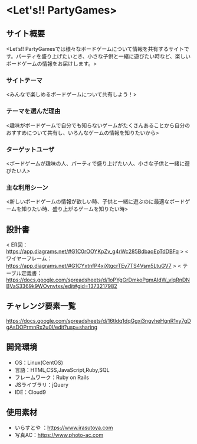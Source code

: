 # <Let's!! PartyGames>

## サイト概要
<Let’s!! PartyGamesでは様々なボードゲームについて情報を共有するサイトです。パーティを盛り上げたいとき、小さな子供と一緒に遊びたい時など、楽しいボードゲームの情報をお届けします。>

### サイトテーマ
<みんなで楽しめるボードゲームについて共有しよう！>

### テーマを選んだ理由
<趣味がボードゲームで自分でも知らないゲームがたくさんあることから自分のおすすめについて共有し、いろんなゲームの情報を知りたいから>

### ターゲットユーザ
<ボードゲームが趣味の人、パーティで盛り上げたい人、小さな子供と一緒に遊びたい人>

### 主な利用シーン
<新しいボードゲームの情報が欲しい時、子供と一緒に遊ぶのに最適なボードゲームを知りたい時、盛り上がるゲームを知りたい時>

## 設計書
< ER図：https://app.diagrams.net/#G1C0rOOYKpZv_g4rWc285BdbaqEpTdDBFq >
< ワイヤーフレーム：https://app.diagrams.net/#G1CYxtnfP4xjXtgcrTEy7TS4Vsm5LtuGV7 >
< テーブル定義書：https://docs.google.com/spreadsheets/d/1oPYgGrDmkoPgmAIdW_vlqRnDNBVaS3369k9WOvnvtxs/edit#gid=1373217982 

## チャレンジ要素一覧
<https://docs.google.com/spreadsheets/d/16tldq1dqGgxi3ngyheHgnR1xy7gDgAsDOPrmnRx2u0I/edit?usp=sharing>

## 開発環境
- OS：Linux(CentOS)
- 言語：HTML,CSS,JavaScript,Ruby,SQL
- フレームワーク：Ruby on Rails
- JSライブラリ：jQuery
- IDE：Cloud9

## 使用素材
- いらすとや ：https://www.irasutoya.com
- 写真AC：https://www.photo-ac.com

